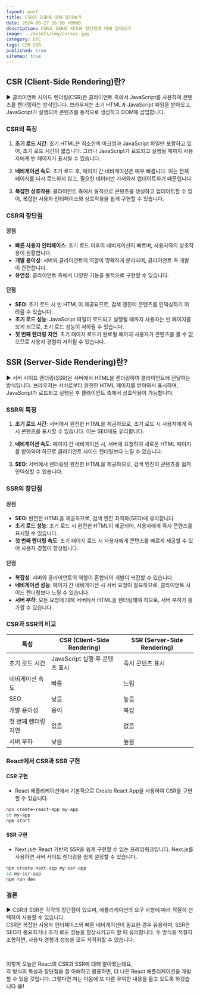 ```yaml
---
layout: post
title: CSR과 SSR에 대해 알아보기
date: 2024-06-27 16:50 +0900
description: CSR과 SSR의 차이와 장단점에 대해 알아보기
image: ../assets/img/csrssr.jpg
category: ETC
tags: CSR SSR
published: true
sitemap: true
---
```


## CSR (Client-Side Rendering)란?

▶ 클라이언트 사이드 렌더링(CSR)은 클라이언트 측에서 JavaScript를 사용하여 콘텐츠를 렌더링하는 방식입니다. 브라우저는 초기 HTML과 JavaScript 파일을 받아오고, JavaScript가 실행되어 콘텐츠를 동적으로 생성하고 DOM에 삽입합니다.

### CSR의 특징

1. **초기 로드 시간**: 초기 HTML은 최소한의 마크업과 JavaScript 파일만 포함하고 있어, 초기 로드 시간이 짧습니다. 그러나 JavaScript가 로드되고 실행될 때까지 사용자에게 빈 페이지가 표시될 수 있습니다.

2. **네비게이션 속도**: 초기 로드 후, 페이지 간 네비게이션은 매우 빠릅니다. 이는 전체 페이지를 다시 로드하지 않고, 필요한 데이터만 가져와서 업데이트하기 때문입니다.

3. **복잡한 상호작용**: 클라이언트 측에서 동적으로 콘텐츠를 생성하고 업데이트할 수 있어, 복잡한 사용자 인터페이스와 상호작용을 쉽게 구현할 수 있습니다.

### CSR의 장단점

#### 장점

- **빠른 사용자 인터페이스**: 초기 로드 이후의 네비게이션이 빠르며, 사용자와의 상호작용이 원활합니다.
- **개발 용이성**: 서버와 클라이언트의 역할이 명확하게 분리되어, 클라이언트 측 개발이 간편합니다.
- **유연성**: 클라이언트 측에서 다양한 기능을 동적으로 구현할 수 있습니다.

#### 단점

- **SEO**: 초기 로드 시 빈 HTML이 제공되므로, 검색 엔진이 콘텐츠를 인덱싱하기 어려울 수 있습니다.
- **초기 로드 성능**: JavaScript 파일이 로드되고 실행될 때까지 사용자는 빈 페이지를 보게 되므로, 초기 로드 성능이 저하될 수 있습니다.
- **첫 번째 렌더링 지연**: 초기 페이지 로드가 완료될 때까지 사용자가 콘텐츠를 볼 수 없으므로 사용자 경험이 저하될 수 있습니다.

## SSR (Server-Side Rendering)란?

▶ 서버 사이드 렌더링(SSR)은 서버에서 HTML을 렌더링하여 클라이언트에 전달하는 방식입니다. 브라우저는 서버로부터 완전한 HTML 페이지를 받아와서 표시하며, JavaScript가 로드되고 실행된 후 클라이언트 측에서 상호작용이 가능합니다.

### SSR의 특징

1. **초기 로드 시간**: 서버에서 완전한 HTML을 제공하므로, 초기 로드 시 사용자에게 즉시 콘텐츠를 표시할 수 있습니다. 이는 SEO에도 유리합니다.

2. **네비게이션 속도**: 페이지 간 네비게이션 시, 서버에 요청하여 새로운 HTML 페이지를 받아와야 하므로 클라이언트 사이드 렌더링보다 느릴 수 있습니다.

3. **SEO**: 서버에서 렌더링된 완전한 HTML을 제공하므로, 검색 엔진이 콘텐츠를 쉽게 인덱싱할 수 있습니다.

### SSR의 장단점

#### 장점

- **SEO**: 완전한 HTML을 제공하므로, 검색 엔진 최적화(SEO)에 유리합니다.
- **초기 로드 성능**: 초기 로드 시 완전한 HTML이 제공되어, 사용자에게 즉시 콘텐츠를 표시할 수 있습니다.
- **첫 번째 렌더링 속도**: 초기 페이지 로드 시 사용자에게 콘텐츠를 빠르게 제공할 수 있어 사용자 경험이 향상됩니다.

#### 단점

- **복잡성**: 서버와 클라이언트의 역할이 혼합되어 개발이 복잡할 수 있습니다.
- **네비게이션 성능**: 페이지 간 네비게이션 시 서버 요청이 필요하므로, 클라이언트 사이드 렌더링보다 느릴 수 있습니다.
- **서버 부하**: 모든 요청에 대해 서버에서 HTML을 렌더링해야 하므로, 서버 부하가 증가할 수 있습니다.

### CSR과 SSR의 비교

| 특성                | CSR (Client-Side Rendering)    | SSR (Server-Side Rendering) |
| ------------------- | ------------------------------ | --------------------------- |
| 초기 로드 시간      | JavaScript 실행 후 콘텐츠 표시 | 즉시 콘텐츠 표시            |
| 네비게이션 속도     | 빠름                           | 느림                        |
| SEO                 | 낮음                           | 높음                        |
| 개발 용이성         | 용이                           | 복잡                        |
| 첫 번째 렌더링 지연 | 있음                           | 없음                        |
| 서버 부하           | 낮음                           | 높음                        |

### React에서 CSR과 SSR 구현

#### CSR 구현

- React 애플리케이션에서 기본적으로 Create React App을 사용하여 CSR을 구현할 수 있습니다.

```bash
npx create-react-app my-app
cd my-app
npm start
```

#### SSR 구현

- Next.js는 React 기반의 SSR을 쉽게 구현할 수 있는 프레임워크입니다. Next.js를 사용하면 서버 사이드 렌더링을 쉽게 설정할 수 있습니다.

```bash
npx create-next-app my-ssr-app
cd my-ssr-app
npm run dev
```

### 결론

▶ CSR과 SSR은 각각의 장단점이 있으며, 애플리케이션의 요구 사항에 따라 적절히 선택하여 사용할 수 있습니다.<br>
CSR은 복잡한 사용자 인터페이스와 빠른 네비게이션이 필요한 경우 유용하며, SSR은 SEO가 중요하거나 초기 로드 성능을 향상시키고자 할 때 유리합니다. 두 방식을 적절히 조합하면, 사용자 경험과 성능을 모두 최적화할 수 있습니다.

<br>

이렇게 오늘은 React의 CSR과 SSR에 대해 알아봤는데요,<br>
각 방식의 특성과 장단점을 잘 이해하고 활용하면, 더 나은 React 애플리케이션을 개발할 수 있을 것입니다. 그렇다면 저는 다음에 또 다른 유익한 내용을 들고 오도록 하겠습니다 😁!
